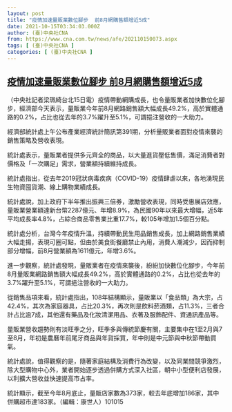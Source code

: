 ```yaml
---
layout: post
title: "疫情加速量販業數位腳步  前8月網購售額增近5成"
date: 2021-10-15T03:34:03.000Z
author: (臺)中央社CNA
from: https://www.cna.com.tw/news/afe/202110150073.aspx
tags: [ (臺)中央社CNA ]
categories: [ (臺)中央社CNA ]
---
```

<!--1634268843000-->
[疫情加速量販業數位腳步  前8月網購售額增近5成](https://www.cna.com.tw/news/afe/202110150073.aspx)
------

<div>
<div></div><div><p>（中央社記者梁珮綺台北15日電）疫情帶動網購成長，也令量販業者加快數位化腳步，經濟部今天表示，量販業今年前8月網路銷售額大幅成長49.2%，高於實體通路的0.2%，占比也從去年的3.7%躍升至5.1%，可謂挹注營收的一大助力。</p><p>經濟部統計處上午公布產業經濟統計簡訊第391期，分析量販業者面對疫情來襲的銷售策略及營收表現。</p><p>統計處表示，量販業者提供多元齊全的商品，以大量進貨壓低售價，滿足消費者對價格及「一次購足」需求，營業額持續維持成長。</p><p>統計處指出，從去年2019冠狀病毒疾病（COVID-19）疫情肆虐以來，各地湧現民生物資囤貨潮、線上購物業績成長。</p><p>統計處說，加上政府下半年推出振興三倍券，激勵營收表現，同時受惠展店效應，量販業營業額達新台幣2287億元、年增8.9%，為民國90年以來最大增幅，近5年平均成長率4.8%，占綜合商品零售業比重17.7%，較105年增加1.5個百分點。</p><p>統計處分析，台灣今年疫情升溫，持續帶動民生用品銷售成長，加上網路銷售業績大幅走揚，表現可圈可點，但由於美食街餐廳禁止內用，消費人潮減少，因而抑制部分增幅，前8月營業額為1611億元，年增3.6%。</p><p>進一步觀察，統計處發現，量販業者在疫情來襲後，紛紛加快數位化腳步，今年前8月量販業網路銷售額大幅成長49.2%，高於實體通路的0.2%，占比也從去年的3.7%躍升至5.1%，可謂挹注營收的一大助力。</p><p>從銷售品項來看，統計處指出，108年結構顯示，量販業以「食品類」為大宗，占42.4%，其次為家庭器具，占比20.3%，再次則是飲料菸酒類，占11.3%，三者合計占比逾7成，其他還有藥品及化妝清潔用品、衣著及服飾配件、資通訊產品等。</p><p>量販業營收趨勢則有淡旺季之分，旺季多與傳統節慶有關，主要集中在1至2月與7至8月，年初是農曆年前尾牙商品與年貨採買，年中則是中元節與中秋節帶動買氣。</p><p>統計處說，值得觀察的是，隨著家庭結構及消費行為改變，以及同業間競爭激烈，除大型購物中心外，業者開始逐步透過併購方式深入社區，朝中小型便利店發展，以利擴大營收並快速提高市占率。</p><p>統計顯示，截至今年8月底止，量販店家數為373家，較去年底增加186家，其中併購超市達183家。（編輯：康世人）101015</p></div>
</div>
